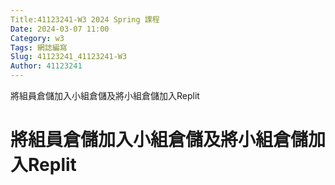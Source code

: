 ```yaml
---
Title:41123241-W3 2024 Spring 課程
Date: 2024-03-07 11:00
Category: w3
Tags: 網誌編寫
Slug: 41123241_41123241-W3
Author: 41123241
---
```


將組員倉儲加入小組倉儲及將小組倉儲加入Replit

<!-- PELICAN_END_SUMMARY -->

# 將組員倉儲加入小組倉儲及將小組倉儲加入Replit


